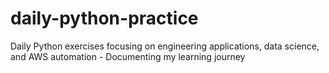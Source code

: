 # daily-python-practice
Daily Python exercises focusing on engineering applications, data science, and AWS automation - Documenting my learning journey
